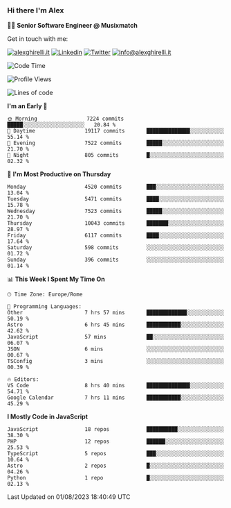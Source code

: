 ### Hi there I'm Alex

👨‍💻 __Senior Software Engineer @ Musixmatch__

Get in touch with me:

[![alexghirelli.it](https://img.shields.io/static/v1?label=alexghirelli.it&message=%20&color=red&logo=&style=flat-square&logoColor=white)](https://www.alexghirelli.it/)
[![Linkedin](https://img.shields.io/static/v1?label=Linkedin&message=%20&color=blue&logo=Linkedin&style=flat-square&logoColor=white)](https://linkedin.com/in/alexghirelli)
[![Twitter](https://img.shields.io/static/v1?label=Twitter&message=%20&color=blue&logo=Twitter&style=flat-square&logoColor=white)](https://twitter.com/alexGhirelli)
[![info@alexghirelli.it](https://img.shields.io/static/v1?label=info@alexghirelli.it&message=%20&color=red&logo=gmail&style=flat-square&logoColor=white)](mailto:info@alexghirelli.it)

<!--START_SECTION:waka-->
![Code Time](http://img.shields.io/badge/Code%20Time-7%2C515%20hrs%2030%20mins-blue)

![Profile Views](http://img.shields.io/badge/Profile%20Views-0-blue)

![Lines of code](https://img.shields.io/badge/From%20Hello%20World%20I%27ve%20Written-69.8%20million%20lines%20of%20code-blue)

**I'm an Early 🐤** 

```text
🌞 Morning                7224 commits        █████░░░░░░░░░░░░░░░░░░░░   20.84 % 
🌆 Daytime                19117 commits       ██████████████░░░░░░░░░░░   55.14 % 
🌃 Evening                7522 commits        █████░░░░░░░░░░░░░░░░░░░░   21.70 % 
🌙 Night                  805 commits         █░░░░░░░░░░░░░░░░░░░░░░░░   02.32 % 
```
📅 **I'm Most Productive on Thursday** 

```text
Monday                   4520 commits        ███░░░░░░░░░░░░░░░░░░░░░░   13.04 % 
Tuesday                  5471 commits        ████░░░░░░░░░░░░░░░░░░░░░   15.78 % 
Wednesday                7523 commits        █████░░░░░░░░░░░░░░░░░░░░   21.70 % 
Thursday                 10043 commits       ███████░░░░░░░░░░░░░░░░░░   28.97 % 
Friday                   6117 commits        ████░░░░░░░░░░░░░░░░░░░░░   17.64 % 
Saturday                 598 commits         ░░░░░░░░░░░░░░░░░░░░░░░░░   01.72 % 
Sunday                   396 commits         ░░░░░░░░░░░░░░░░░░░░░░░░░   01.14 % 
```


📊 **This Week I Spent My Time On** 

```text
🕑︎ Time Zone: Europe/Rome

💬 Programming Languages: 
Other                    7 hrs 57 mins       █████████████░░░░░░░░░░░░   50.19 % 
Astro                    6 hrs 45 mins       ███████████░░░░░░░░░░░░░░   42.62 % 
JavaScript               57 mins             ██░░░░░░░░░░░░░░░░░░░░░░░   06.07 % 
JSON                     6 mins              ░░░░░░░░░░░░░░░░░░░░░░░░░   00.67 % 
TSConfig                 3 mins              ░░░░░░░░░░░░░░░░░░░░░░░░░   00.39 % 

🔥 Editors: 
VS Code                  8 hrs 40 mins       ██████████████░░░░░░░░░░░   54.71 % 
Google Calendar          7 hrs 11 mins       ███████████░░░░░░░░░░░░░░   45.29 % 
```

**I Mostly Code in JavaScript** 

```text
JavaScript               18 repos            ██████████░░░░░░░░░░░░░░░   38.30 % 
PHP                      12 repos            ██████░░░░░░░░░░░░░░░░░░░   25.53 % 
TypeScript               5 repos             ███░░░░░░░░░░░░░░░░░░░░░░   10.64 % 
Astro                    2 repos             █░░░░░░░░░░░░░░░░░░░░░░░░   04.26 % 
Python                   1 repo              █░░░░░░░░░░░░░░░░░░░░░░░░   02.13 % 
```




 Last Updated on 01/08/2023 18:40:49 UTC
<!--END_SECTION:waka-->
